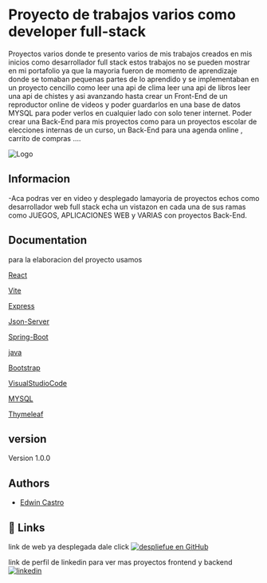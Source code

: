 
# Proyecto de trabajos varios como developer full-stack

Proyectos varios donde te presento varios de mis trabajos creados en mis inicios como desarrollador full stack estos trabajos no se pueden mostrar en mi portafolio ya que la mayoria fueron de momento de aprendizaje donde se tomaban pequenas partes de lo aprendido y se implementaban en un proyecto cencillo como leer una api de clima leer una api de libros leer una api de chistes y asi avanzando hasta crear un Front-End de un reproductor online de videos y poder guardarlos en una base de datos MYSQL para poder verlos en cualquier lado con solo tener internet. Poder crear una Back-End para mis proyectos como para un proyectos escolar de elecciones internas de un curso, un Back-End para una agenda online , carrito de compras ....


![Logo](https://i.pinimg.com/736x/04/e3/f9/04e3f98445a6f8715dcb18ae0237d889.jpg)


## Informacion

-Aca podras ver en video y desplegado lamayoria de proyectos echos como desarrollador web full stack echa un vistazon en cada una de sus ramas como JUEGOS, APLICACIONES WEB y VARIAS con proyectos Back-End.



## Documentation

para la elaboracion del proyecto usamos 

[React](https://es.react.dev/)

[Vite](https://vite.dev/)

[Express](https://expressjs.com/es/)

[Json-Server](https://www.npmjs.com/package/json-server)

[Spring-Boot](https://spring.io/projects/spring-boot)

[java](https://www.java.com/es/)

[Bootstrap](https://getbootstrap.com/)

[VisualStudioCode](https://code.visualstudio.com/)

[MYSQL](https://www.mysql.com/)

[Thymeleaf](https://www.thymeleaf.org/)
## version

Version 1.0.0



## Authors

- [Edwin Castro](https://www.linkedin.com/in/edwin-castro-13a763272/)


## 🔗 Links
link de web ya desplegada dale click 
[![despliefue en GitHub](https://img.shields.io/badge/portafolio-Backend-000?style=for-the-badge&logo=ko-fi&logoColor=gold)](https://portafolio-reack.vercel.app/)



link de perfil de linkedin para ver mas proyectos frontend y backend
[![linkedin](https://img.shields.io/badge/linkedin-0A66C2?style=for-the-badge&logo=linkedin&logoColor=gold)](https://www.linkedin.com/in/edwin-castro-13a763272/)

